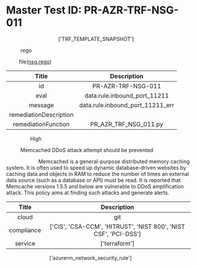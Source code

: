 



# Master Test ID: PR-AZR-TRF-NSG-011


***<font color="white">Master Snapshot Id:</font>*** ['TRF_TEMPLATE_SNAPSHOT']

***<font color="white">type:</font>*** rego

***<font color="white">rule:</font>*** file([nsg.rego])  
  
  
  
  

|Title|Description|
| :---: | :---: |
|id|PR-AZR-TRF-NSG-011|
|eval|data.rule.inbound_port_11211|
|message|data.rule.inbound_port_11211_err|
|remediationDescription||
|remediationFunction|PR_AZR_TRF_NSG_011.py|


***<font color="white">Severity:</font>*** High

***<font color="white">Title:</font>*** Memcached DDoS attack attempt should be prevented

***<font color="white">Description:</font>*** Memcached is a general-purpose distributed memory caching system. It is often used to speed up dynamic database-driven websites by caching data and objects in RAM to reduce the number of times an external data source (such as a database or API) must be read. It is reported that Memcache versions 1.5.5 and below are vulnerable to DDoS amplification attack. This policy aims at finding such attacks and generate alerts.  
  
  

|Title|Description|
| :---: | :---: |
|cloud|git|
|compliance|['CIS', 'CSA-CCM', 'HITRUST', 'NIST 800', 'NIST CSF', 'PCI-DSS']|
|service|['terraform']|


***<font color="white">Resource Types:</font>*** ['azurerm_network_security_rule']


[nsg.rego]: https://github.com/prancer-io/prancer-compliance-test/tree/master/azure/terraform/nsg.rego

